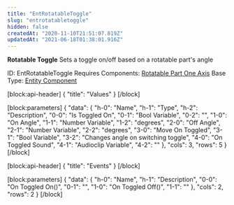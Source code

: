 ```yaml
---
title: "EntRotatableToggle"
slug: "entrotatabletoggle"
hidden: false
createdAt: "2020-11-10T21:51:07.819Z"
updatedAt: "2021-06-18T01:38:01.916Z"
---
```

**Rotatable Toggle**
Sets a toggle on/off based on a rotatable part's angle

ID: EntRotatableToggle
Requires Components: [Rotatable Part One Axis](doc:entrotatablepartoneaxis)
Base Type: [Entity Component](doc:componententity)

[block:api-header]
{
  "title": "Values"
}
[/block]

[block:parameters]
{
  "data": {
    "h-0": "Name",
    "h-1": "Type",
    "h-2": "Description",
    "0-0": "Is Toggled On",
    "0-1": "Bool Variable",
    "0-2": "",
    "1-0": "On Angle",
    "1-1": "Number Variable",
    "1-2": "degrees",
    "2-0": "Off Angle",
    "2-1": "Number Variable",
    "2-2": "degrees",
    "3-0": "Move On Toggled",
    "3-1": "Bool Variable",
    "3-2": "Changes angle on switching toggle",
    "4-0": "On Toggled Sound",
    "4-1": "Audioclip Variable",
    "4-2": ""
  },
  "cols": 3,
  "rows": 5
}
[/block]

[block:api-header]
{
  "title": "Events"
}
[/block]

[block:parameters]
{
  "data": {
    "h-0": "Name",
    "h-1": "Description",
    "0-0": "On Toggled On()",
    "0-1": "",
    "1-0": "On Toggled Off()",
    "1-1": ""
  },
  "cols": 2,
  "rows": 2
}
[/block]